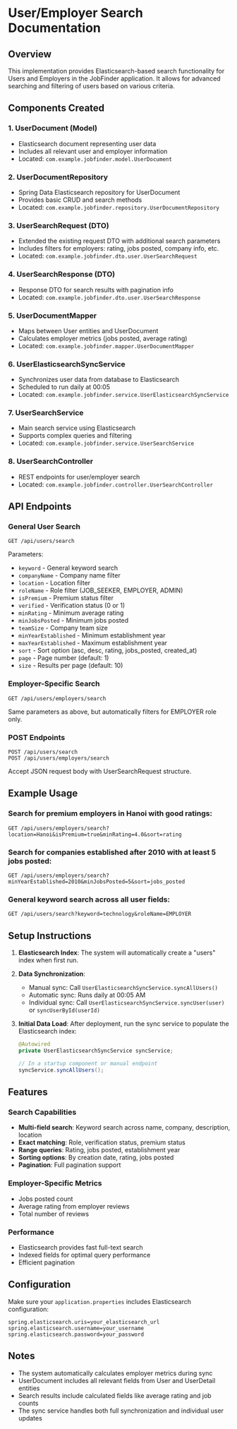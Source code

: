 # User/Employer Search Documentation

## Overview
This implementation provides Elasticsearch-based search functionality for Users and Employers in the JobFinder application. It allows for advanced searching and filtering of users based on various criteria.

## Components Created

### 1. UserDocument (Model)
- Elasticsearch document representing user data
- Includes all relevant user and employer information
- Located: `com.example.jobfinder.model.UserDocument`

### 2. UserDocumentRepository
- Spring Data Elasticsearch repository for UserDocument
- Provides basic CRUD and search methods
- Located: `com.example.jobfinder.repository.UserDocumentRepository`

### 3. UserSearchRequest (DTO)
- Extended the existing request DTO with additional search parameters
- Includes filters for employers: rating, jobs posted, company info, etc.
- Located: `com.example.jobfinder.dto.user.UserSearchRequest`

### 4. UserSearchResponse (DTO)
- Response DTO for search results with pagination info
- Located: `com.example.jobfinder.dto.user.UserSearchResponse`

### 5. UserDocumentMapper
- Maps between User entities and UserDocument
- Calculates employer metrics (jobs posted, average rating)
- Located: `com.example.jobfinder.mapper.UserDocumentMapper`

### 6. UserElasticsearchSyncService
- Synchronizes user data from database to Elasticsearch
- Scheduled to run daily at 00:05
- Located: `com.example.jobfinder.service.UserElasticsearchSyncService`

### 7. UserSearchService
- Main search service using Elasticsearch
- Supports complex queries and filtering
- Located: `com.example.jobfinder.service.UserSearchService`

### 8. UserSearchController
- REST endpoints for user/employer search
- Located: `com.example.jobfinder.controller.UserSearchController`

## API Endpoints

### General User Search
```
GET /api/users/search
```

Parameters:
- `keyword` - General keyword search
- `companyName` - Company name filter
- `location` - Location filter
- `roleName` - Role filter (JOB_SEEKER, EMPLOYER, ADMIN)
- `isPremium` - Premium status filter
- `verified` - Verification status (0 or 1)
- `minRating` - Minimum average rating
- `minJobsPosted` - Minimum jobs posted
- `teamSize` - Company team size
- `minYearEstablished` - Minimum establishment year
- `maxYearEstablished` - Maximum establishment year
- `sort` - Sort option (asc, desc, rating, jobs_posted, created_at)
- `page` - Page number (default: 1)
- `size` - Results per page (default: 10)

### Employer-Specific Search
```
GET /api/users/employers/search
```
Same parameters as above, but automatically filters for EMPLOYER role only.

### POST Endpoints
```
POST /api/users/search
POST /api/users/employers/search
```
Accept JSON request body with UserSearchRequest structure.

## Example Usage

### Search for premium employers in Hanoi with good ratings:
```
GET /api/users/employers/search?location=Hanoi&isPremium=true&minRating=4.0&sort=rating
```

### Search for companies established after 2010 with at least 5 jobs posted:
```
GET /api/users/employers/search?minYearEstablished=2010&minJobsPosted=5&sort=jobs_posted
```

### General keyword search across all user fields:
```
GET /api/users/search?keyword=technology&roleName=EMPLOYER
```

## Setup Instructions

1. **Elasticsearch Index**: The system will automatically create a "users" index when first run.

2. **Data Synchronization**: 
   - Manual sync: Call `UserElasticsearchSyncService.syncAllUsers()`
   - Automatic sync: Runs daily at 00:05 AM
   - Individual sync: Call `UserElasticsearchSyncService.syncUser(user)` or `syncUserById(userId)`

3. **Initial Data Load**: After deployment, run the sync service to populate the Elasticsearch index:
   ```java
   @Autowired
   private UserElasticsearchSyncService syncService;
   
   // In a startup component or manual endpoint
   syncService.syncAllUsers();
   ```

## Features

### Search Capabilities
- **Multi-field search**: Keyword search across name, company, description, location
- **Exact matching**: Role, verification status, premium status
- **Range queries**: Rating, jobs posted, establishment year
- **Sorting options**: By creation date, rating, jobs posted
- **Pagination**: Full pagination support

### Employer-Specific Metrics
- Jobs posted count
- Average rating from employer reviews
- Total number of reviews

### Performance
- Elasticsearch provides fast full-text search
- Indexed fields for optimal query performance
- Efficient pagination

## Configuration

Make sure your `application.properties` includes Elasticsearch configuration:

```properties
spring.elasticsearch.uris=your_elasticsearch_url
spring.elasticsearch.username=your_username
spring.elasticsearch.password=your_password
```

## Notes

- The system automatically calculates employer metrics during sync
- UserDocument includes all relevant fields from User and UserDetail entities
- Search results include calculated fields like average rating and job counts
- The sync service handles both full synchronization and individual user updates
